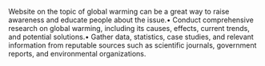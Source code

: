 Website on the topic of global warming can be a great way to raise awareness and educate people about the issue.•	Conduct comprehensive research on global warming, including its causes, effects, current trends, and potential solutions.•	Gather data, statistics, case studies, and relevant information from reputable sources such as scientific journals, government reports, and environmental organizations.
